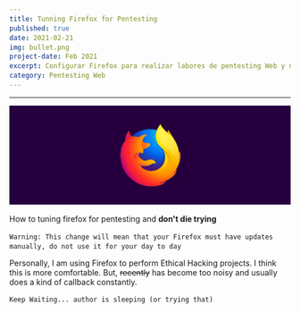 ```yaml
---
title: Tunning Firefox for Pentesting 
published: true
date: 2021-02-21
img: bullet.png
project-date: Feb 2021
excerpt: Configurar Firefox para realizar labores de pentesting Web y no morir en el intento.
category: Pentesting Web
---
```


---
![](assets\posts\firefox-bg.jpg)

 How to tuning firefox for pentesting and **don't die trying** 

`Warning: This change will mean that your Firefox must have updates manually, do not use it for your day to day`

Personally, I am using Firefox to perform Ethical Hacking projects. I think this is more comfortable.
But, ~~recently~~  has become too noisy and usually does a kind of callback  constantly.


```
Keep Waiting... author is sleeping (or trying that)

```
<!-- https://support.mozilla.org/en-US/kb/how-stop-firefox-making-automatic-connections

https://blog.secureideas.com/2018/10/silencing-firefoxs-chattiness-for-web-app-testing.html

https://support.mozilla.org/en-US/questions/1139372
https://superuser.com/questions/1300131/how-to-completely-disable-push-notifications-in-firefox -->